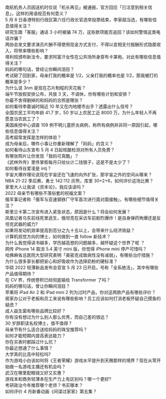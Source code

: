 南航机务人员因送机时仅说「机长再见」被通报，官方回应「已注意到相关信息」，这样的用语规范有何意义？  
5 月 8 日香港特别行政区第六任行政长官选举投票结束，李家超当选，有哪些信息值得关注？  
研究生跟「客服」通话 3 小时被骗 74 万，这些款项能否追回？该如何警惕这类电话诈骗？  
两协会发文要求演员片酬不得使用现金方式支付，不得以变相支付报酬形式隐匿收入，将带来哪些影响？  
塔利班颁布新法令，要求阿富汗女性在公共场所身穿布卡罩袍，对此有哪些信息值得关注？  
妈妈的哪句话，曾经让你瞬间泪目？  
考试砸了回到家，母亲打我的概率是 1/2，父亲打我的概率也是 1/2，那我被打的概率是多少？  
为什么说 3nm 是现在芯片制程的天花板？  
端午节放假安排公布，共放 3 天，不调休，你有哪些计划和安排？  
你最不舍得删掉的和妈妈的合照是哪张？  
如何看待李嘉诚时隔近 10 年又在内地楼市出手？透露出什么信号？  
全国农民工平均年龄 41.7 岁，50 岁以上农民工近 8000 万，为什么年轻人不再愿意当农民工了？  
美国疾控中心调查 109 例不明儿童肝炎病例，称所有病例并非同一原因引起，哪些信息值得关注？  
高考超常发挥是怎样的体验？  
成为母亲后，哪件小事让你重新理解了「妈妈」的含义？  
如何看待山东宣布 5 月 4 日起核酸检测对所有人员免费？  
有哪张照片让你发现「我妈可真酷」？  
《武林外传》里佟掌柜每月只给伙计二钱银子，这是不是太少了？  
如何看待谷爱凌是 intj？  
宇宙大爆炸理论说现在宇宙还在飞速的向外扩张，那宇宙之外的空间从哪来？  
NBA 21-22 季后赛，勇士 142:112 灰熊，库里 30+2+6，如何评价这场比赛？  
家里大人让我读《资本论》，我应该读吗？  
2022 母亲节有哪些不落俗套的祝福文案？  
俄军事记者称「俄军与亚速钢铁厂守军首次进行面对面接触」，有哪些细节值得关注？  
斯里兰卡第二次宣布进入紧急状态，原因是什么？将会如何发展？  
凤凰记者乌东前线死里逃生，俄坦克在采访车前剧烈爆炸！是自身弹药殉爆还是反坦克武器的威力?  
如果将发动机效率提高到百分之九十五以上，会带来什么经济效益？  
计算机视觉方向的博士，如何做到一直 follow 新技术？  
为什么我觉得读书越多，学历越高想的问题越多，越怀疑这个世界了呢 ？  
网传 iPhone 14 取消 5.4 英寸 mini 版，你觉得 iPhone mini 停产可惜吗？  
哈佛麻省总医院大型研究表明「奥密克戎致病性没有减弱」，有哪些治疗措施？  
为什么很多家长都把安心和好吸收作为选择奶粉的硬标准？  
华硕 2022 轻薄新品发布会官宣 5 月 23 日开启，号称「全系绝活」，其中有哪些产品值得期待？  
在 CV 界，传统卷积已经彻底输给 Transformer 了吗？  
妈妈的哪句话，曾让你瞬间泪目？  
苹果将 iPad Air 2 和 iPad mini 2 列为过时产品，你对这两款产品有哪些评价？  
居家办公对于老板和员工来说有哪些影响？员工应该如何打消老板怀疑自己摸鱼的疑虑？  
成人益生菌有哪些品牌比较好？  
你有没有想过为什么别人那么优秀，而自己差的很远？  
30 岁辞职读名校博士，值不值得？  
母亲节有什么适合送给妈妈的珠宝推荐吗？  
如何才能短期内提高表达能力？  
你在买表时都踩过什么坑？  
你最近想通了什么事情？  
大学真的比高中轻松吗?  
作为游戏小白该如何将《王者荣耀》游戏水平提升到天赐那样的境界？现在从零开始做一名游戏主播还有机会吗？  
武汉在哪里配眼镜又好又实惠？  
游戏本和商务轻薄本在生产力上有区别吗？哪一个更好?  
考研政治今年推荐哪个老师？书买哪本？  
如何评价 4 月新番动画《间谍过家家》第五集？  
